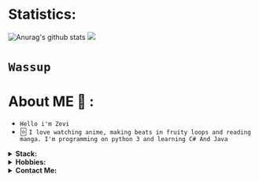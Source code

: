 # Statistics:
![Anurag's github stats](https://github-readme-stats.vercel.app/api?username=LilZevi&show_icons=true&theme=dark)
![](https://komarev.com/ghpvc/?username=LilZevi&color=000000&style=plastic&label=viewers)

# `Wassup`
# About ME 💬 :
- `Hello i'm Zevi`
- 🃟 `I love watching anime, making beats in fruity loops and reading manga. I'm programming on python 3 and learning C# And Java`
<details>
  <summary><b>Stack: </b></summary>
<p align="center">
</p>

![python](https://img.shields.io/badge/-python-black?style=for-the-badge&logo=python&logoColor=white&labelColor=000000)
![nodejs](https://img.shields.io/badge/-node.js-black?style=for-the-badge&logo=node.js&logoColor=white&labelColor=000000)
![github](https://img.shields.io/badge/-github-black?style=for-the-badge&logo=github&logoColor=white&labelColor=000000)
![git](https://img.shields.io/badge/-git-black?style=for-the-badge&logo=git&logoColor=white&labelColor=000000)

</details>

<details>
  <summary><b>Hobbies: </b></summary>
<p align="center">
</p>

![watchinganime](https://img.shields.io/badge/-1.Watching%20Anime-black?style=for-the-badge&logo=null&logoColor=white&labelColor=000000)

![gaming](https://img.shields.io/badge/-2.Gaming-black?style=for-the-badge&logo=null&logoColor=white&labelColor=000000)

![makingbeats](https://img.shields.io/badge/-3.Making%20Beats-black?style=for-the-badge&logo=null&logoColor=white&labelColor=000000)

![codingprogramming](https://img.shields.io/badge/-4.Coding/Programming-black?style=for-the-badge&logo=null&logoColor=white&labelColor=000000)

![readingmanga](https://img.shields.io/badge/-5.Reading%20Manga-black?style=for-the-badge&logo=null&logoColor=white&labelColor=000000)

</details>

<details>
  <summary><b>Contact Me: </b></summary>
<p align="center">
</p>

- `YouTube: https://youtube.com/channel/UCfr0xeEmrOs1j9y5TvNyMgg`
- `Telegram: @FFuckEmWeBall`

</details>
